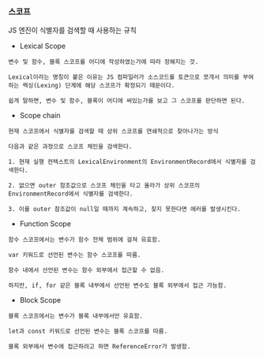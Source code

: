 ### 스코프
JS 엔진이 식별자를 검색할 때 사용하는 규칙

- Lexical Scope
```
변수 및 함수, 블록 스코프를 어디에 작성하였는가에 따라 정해지는 것.

Lexical이라는 명칭이 붙은 이유는 JS 컴파일러가 소스코드를 토큰으로 쪼개서 의미를 부여하는 렉싱(Lexing) 단계에 해당 스코프가 확정되기 때문이다.

쉽게 말하면, 변수 및 함수, 블록이 어디에 써있는가를 보고 그 스코프를 판단하면 된다.
```

- Scope chain
```
현재 스코프에서 식별자를 검색할 때 상위 스코프를 연쇄적으로 찾아나가는 방식

다음과 같은 과정으로 스코프 체인을 검색한다.

1. 현재 실행 컨텍스트의 LexicalEnvironment의 EnvironmentRecord에서 식별자를 검색한다.

2. 없으면 outer 참조값으로 스코프 체인을 타고 올라가 상위 스코프의 EnvironmentRecord에서 식별자를 검색한다.

3. 이를 outer 참조값이 null일 때까지 계속하고, 찾지 못한다면 에러를 발생시킨다.
```

- Function Scope
```
함수 스코프에서는 변수가 함수 전체 범위에 걸쳐 유효함.

var 키워드로 선언된 변수는 함수 스코프를 따름.

함수 내에서 선언된 변수는 함수 외부에서 접근할 수 없음.

하지만, if, for 같은 블록 내부에서 선언된 변수도 블록 외부에서 접근 가능함.
```

- Block Scope
```
블록 스코프에서는 변수가 블록 내부에서만 유효함.

let과 const 키워드로 선언된 변수는 블록 스코프를 따름.

블록 외부에서 변수에 접근하려고 하면 ReferenceError가 발생함.
```